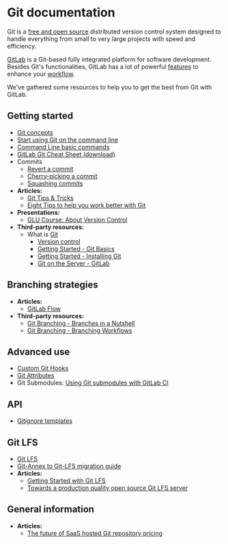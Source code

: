 # Git documentation

Git is a [free and open source](https://git-scm.com/about/free-and-open-source)
distributed version control system designed to handle everything from small to
very large projects with speed and efficiency.

[GitLab](https://about.gitlab.com) is a Git-based fully integrated platform for
software development. Besides Git's functionalities, GitLab has a lot of
powerful [features](https://about.gitlab.com/features/) to enhance your
[workflow](https://about.gitlab.com/2016/10/25/gitlab-workflow-an-overview/).

We've gathered some resources to help you to get the best from Git with GitLab.

## Getting started

- [Git concepts](../../university/training/user_training.md#git-concepts)
- [Start using Git on the command line](../../gitlab-basics/start-using-git.md)
- [Command Line basic commands](../../gitlab-basics/command-line-commands.md)
- [GitLab Git Cheat Sheet (download)](https://gitlab.com/gitlab-com/marketing/raw/master/design/print/git-cheatsheet/print-pdf/git-cheatsheet.pdf)
- Commits
  - [Revert a commit](../../user/project/merge_requests/revert_changes.md#reverting-a-commit) 
  - [Cherry-picking a commit](../../user/project/merge_requests/cherry_pick_changes.md#cherry-picking-a-commit)
  - [Squashing commits](../../workflow/gitlab_flow.md#squashing-commits-with-rebase)
- **Articles:**
  - [Git Tips & Tricks](https://about.gitlab.com/2016/12/08/git-tips-and-tricks/)
  - [Eight Tips to help you work better with Git](https://about.gitlab.com/2015/02/19/8-tips-to-help-you-work-better-with-git/)
- **Presentations:**
  - [GLU Course: About Version Control](https://docs.google.com/presentation/d/16sX7hUrCZyOFbpvnrAFrg6tVO5_yT98IgdAqOmXwBho/edit?usp=sharing)
- **Third-party resources:**
  - What is [Git](https://git-scm.com)
    - [Version control](https://git-scm.com/book/en/v2/Getting-Started-About-Version-Control)
    - [Getting Started - Git Basics](https://git-scm.com/book/en/v2/Getting-Started-Git-Basics)
    - [Getting Started - Installing Git](https://git-scm.com/book/en/v2/Getting-Started-Installing-Git)
    - [Git on the Server - GitLab](https://git-scm.com/book/en/v2/Git-on-the-Server-GitLab)

## Branching strategies

- **Articles:**
  - [GitLab Flow](https://about.gitlab.com/2014/09/29/gitlab-flow/)
- **Third-party resources:**
  - [Git Branching - Branches in a Nutshell](https://git-scm.com/book/en/v2/Git-Branching-Branches-in-a-Nutshell)
  - [Git Branching - Branching Workflows](https://git-scm.com/book/en/v2/Git-Branching-Branching-Workflows)

## Advanced use

- [Custom Git Hooks](../../administration/custom_hooks.md)
- [Git Attributes](../../user/project/git_attributes.md)
- Git Submodules: [Using Git submodules with GitLab CI](../../ci/git_submodules.md#using-git-submodules-with-gitlab-ci)

## API

- [Gitignore templates](../../api/templates/gitignores.md)

## Git LFS

- [Git LFS](../../workflow/lfs/manage_large_binaries_with_git_lfs.md)
- [Git-Annex to Git-LFS migration guide](../../workflow/lfs/migrate_from_git_annex_to_git_lfs.md)
- **Articles:**
  - [Getting Started with Git LFS](https://about.gitlab.com/2017/01/30/getting-started-with-git-lfs-tutorial/)
  - [Towards a production quality open source Git LFS server](https://about.gitlab.com/2015/08/13/towards-a-production-quality-open-source-git-lfs-server/)

## General information

- **Articles:**
  - [The future of SaaS hosted Git repository pricing](https://about.gitlab.com/2016/05/11/git-repository-pricing/)
